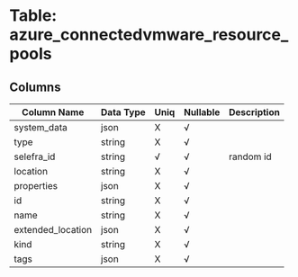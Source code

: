 # Table: azure_connectedvmware_resource_pools

## Columns 

|  Column Name   |  Data Type  | Uniq | Nullable | Description | 
|  ----  | ----  | ----  | ----  | ---- | 
| system_data | json | X | √ |  | 
| type | string | X | √ |  | 
| selefra_id | string | √ | √ | random id | 
| location | string | X | √ |  | 
| properties | json | X | √ |  | 
| id | string | X | √ |  | 
| name | string | X | √ |  | 
| extended_location | json | X | √ |  | 
| kind | string | X | √ |  | 
| tags | json | X | √ |  | 


